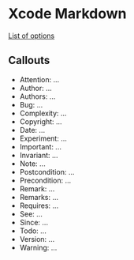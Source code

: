 # Xcode Markdown #

[List of options][format-options]




## Callouts ##
- Attention: ...
- Author: ...
- Authors: ...
- Bug: ...
- Complexity: ...
- Copyright: ...
- Date: ...
- Experiment: ...
- Important: ...
- Invariant: ...
- Note: ...
- Postcondition: ...
- Precondition: ...
- Remark: ...
- Remarks: ...
- Requires: ...
- See: ...
- Since: ...
- Todo: ...
- Version: ...
- Warning: ...

[format-options]:  https://stackoverflow.com/questions/19168423/what-are-the-new-documentation-commands-available-in-xcode-5
